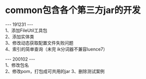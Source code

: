 # common包含各个第三方jar的开发
--- 191231 ---  
1、添加FileUtil工具包  
2、添加实体类  
3、修改动态获取配置文件失败问题  
4、索引的简单查询（未完 ik分词器不兼容luence7）


--- 200102 ---  
1、修改包名  
2、修改pom，打包成可共用的jar
3、删除测试案例